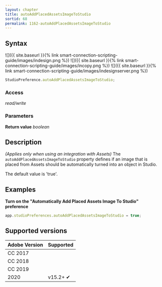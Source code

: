 ```yaml
---
layout: chapter
title: autoAddPlacedAssetsImageToStudio
sortid: 68
permalink: 1162-autoAddPlacedAssetsImageToStudio
---
```

## Syntax

![]({{ site.baseurl }}{% link smart-connection-scripting-guide/images/indesign.png %}) ![]({{ site.baseurl }}{% link smart-connection-scripting-guide/images/incopy.png %}) ![]({{ site.baseurl }}{% link smart-connection-scripting-guide/images/indesignserver.png %})
```javascript
StudioPreference.autoAddPlacedAssetsImageToStudio;
```

### Access

*read/write*

### Parameters

**Return value** *boolean*

## Description

*(Applies only when using an integration with Assets)* The `autoAddPlacedAssetsImageToStudio` property defines if an image that is placed from Assets should be automatically turned into an object in Studio.

The default value is 'true'.

## Examples

**Turn on the "Automatically Add Placed Assets Image To Studio" preference**

```javascript
app.studioPreferences.autoAddPlacedAssetsImageToStudio = true;
```

## Supported versions

| Adobe Version | Supported |
|---------------|-----------|
| CC 2017       |           |
| CC 2018       |           |
| CC 2019       |           |
| 2020          | v15.2+ ✔  |